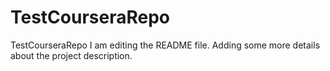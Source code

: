 # TestCourseraRepo
TestCourseraRepo
I am editing the README file. Adding some more details about the project description.
